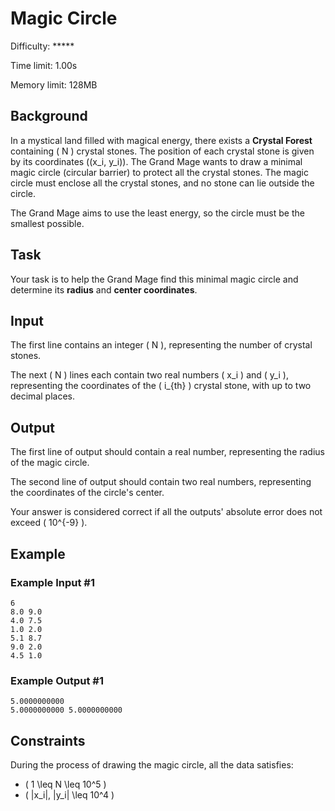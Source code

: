 # Magic Circle

Difficulty: *****

Time limit: 1.00s

Memory limit: 128MB

## Background

In a mystical land filled with magical energy, there exists a **Crystal Forest** containing \( N \) crystal stones. The position of each crystal stone is given by its coordinates \((x_i, y_i)\). The Grand Mage wants to draw a minimal magic circle (circular barrier) to protect all the crystal stones. The magic circle must enclose all the crystal stones, and no stone can lie outside the circle.

The Grand Mage aims to use the least energy, so the circle must be the smallest possible.

## Task

Your task is to help the Grand Mage find this minimal magic circle and determine its **radius** and **center coordinates**.

## Input

The first line contains an integer \( N \), representing the number of crystal stones.

The next \( N \) lines each contain two real numbers \( x_i \) and \( y_i \), representing the coordinates of the \( i_{th} \) crystal stone, with up to two decimal places.

## Output

The first line of output should contain a real number, representing the radius of the magic circle.

The second line of output should contain two real numbers, representing the coordinates of the circle's center.

Your answer is considered correct if all the outputs' absolute error does not exceed \( 10^{-9} \).

## Example

### Example Input #1

```in
6
8.0 9.0
4.0 7.5
1.0 2.0
5.1 8.7
9.0 2.0
4.5 1.0
```

### Example Output #1

```out
5.0000000000
5.0000000000 5.0000000000
```

## Constraints

During the process of drawing the magic circle, all the data satisfies:

- \( 1 \leq N \leq 10^5 \)
- \( |x_i|, |y_i| \leq 10^4 \)
